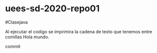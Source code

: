 # uees-sd-2020-repo01

#Clasejava

Al ejecutar el codigo se imprimira la cadena de texto que tenemos entre comillas Hola mundo.

commit
